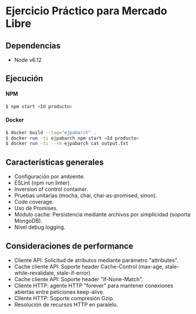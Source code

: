 # Ejercicio Práctico para Mercado Libre

## Dependencias
- Node v6.12

## Ejecución

#### NPM

```bash
$ npm start <Id producto>
```

#### Docker

````bash
$ docker build --tag="ejpabarch" . 
$ docker run -ti ejpabarch npm start <Id producto>
$ docker run -ti --rm ejpabarch cat output.txt
````

## Características generales

- Configuración por ambiente.
- ESLint (npm run linter).
- Inversion of control container.
- Pruebas unitarias (mocha, chai, chai-as-promised, sinon).
- Code coverage.
- Uso de Promises.
- Módulo cache: Persistencia mediante archivos por simplicidad (soporta MongoDB).
- Nivel debug logging.


## Consideraciones de performance

- Cliente API: Solicitud de atributos mediante parámetro "attributes".
- Cache cliente API: Soporte header Cache-Control (max-age, stale-while-revalidate, stale-if-error).
- Cache cliente API: Soporte header "If-None-Match".
- Cliente HTTP: agente HTTP "forever" para mantener conexiones abiertas entre peticiones keep-alive.
- Cliente HTTP: Soporte compresión Gzip.
- Resolución de recursos HTTP en paralelo.

